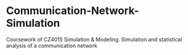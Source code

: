 # Communication-Network-Simulation
Coursework of CZ4015 Simulation &amp; Modeling. Simulation and statistical analysis of a communication network
